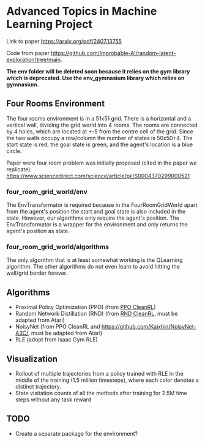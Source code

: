 # Advanced Topics in Machine Learning Project
Link to paper https://arxiv.org/pdf/2407.13755

Code from paper https://github.com/Improbable-AI/random-latent-exploration/tree/main.

**The env folder will be deleted soon because it relies on the gym library which is deprecated. Use the env_gymnasium library which relies on gymnasium.**

## Four Rooms Environment 
The four rooms environment is in a 51x51 grid. There is a horizontal and a vertical wall, dividing the grid world into 4 rooms. The rooms are connected by 4 holes, which are located at +-5 from the centre cell of the grid. Since the two walls occupy a row/column the number of states is 50x50+4. The start state is red, the goal state is green, and the agent's location is a blue circle.

Paper were four room problem was initially proposed (cited in the paper we replicate): https://www.sciencedirect.com/science/article/pii/S0004370299000521

### four_room_grid_world/env
The EnvTransformator is required because in the FourRoomGridWorld apart from the agent's position the start and goal state is also included in the state. However, our algorithms only require the agent's position. The EnvTransformator is a wrapper for the environment and only returns the agent's position as state. 

### four_room_grid_world/algorithms
The only algorithm that is at least somewhat working is the QLearning algorithm. The other algorithms do not even learn to avoid hitting the wall/grid border forever.

## Algorithms
- Proximal Policy Optimization (PPO) (from [PPO CleanRL](https://github.com/vwxyzjn/cleanrl/blob/master/cleanrl/ppo.py))
- Random Network Distillation (RND) (from [RND CleanRL](https://github.com/vwxyzjn/cleanrl/blob/master/cleanrl/ppo.py), must be adapted from Atari)
- NoisyNet (from PPO CleanRL and https://github.com/Kaixhin/NoisyNet-A3C/, must be adapted from Atari)
- RLE (adopt from Isaac Gym RLE)

## Visualization
- Rollout of multiple trajectories from a policy trained with
RLE in the middle of the training (1.5 million timesteps), where
each color denotes a distinct trajectory. 
- State visitation counts of all the methods after training for 2.5M time steps without any task reward

## TODO
- Create a separate package for the environment?
